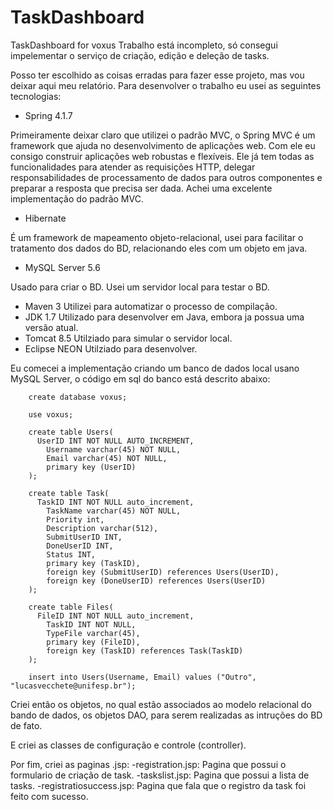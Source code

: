 # TaskDashboard
TaskDashboard for voxus
Trabalho está incompleto, só consegui impelementar o serviço de criação, edição e deleção de tasks.

Posso ter escolhido as coisas erradas para fazer esse projeto, mas vou deixar aqui meu relatório. Para desenvolver o trabalho eu usei 
as seguintes tecnologias:

- Spring 4.1.7

Primeiramente deixar claro que utilizei o padrão MVC, o Spring MVC é um framework que ajuda no desenvolvimento de aplicações web. Com
ele eu consigo construir aplicações web robustas e flexíveis. Ele já tem todas as funcionalidades  para  atender as requisições HTTP, 
delegar responsabilidades de processamento de dados para outros componentes e preparar a resposta que precisa ser dada. Achei uma 
excelente implementação do padrão MVC.

- Hibernate

É um framework de mapeamento objeto-relacional, usei para facilitar o tratamento dos dados do BD, relacionando eles com um objeto em java.
- MySQL Server 5.6

Usado para criar o BD. Usei um servidor local para testar o BD.

- Maven 3
Utilizei para automatizar o processo de compilação.
- JDK 1.7
Utilizado para desenvolver em Java, embora ja possua uma versão atual.
- Tomcat 8.5
Utilziado para simular o servidor local.
- Eclipse NEON
Utilziado para desenvolver.

Eu comecei a implementação criando um banco de dados local usano MySQL Server, o código em sql do banco está descrito abaixo:
        
        create database voxus;

        use voxus;

        create table Users(
          UserID INT NOT NULL AUTO_INCREMENT,
            Username varchar(45) NOT NULL,
            Email varchar(45) NOT NULL,
            primary key (UserID)
        );

        create table Task(
          TaskID INT NOT NULL auto_increment,
            TaskName varchar(45) NOT NULL,
            Priority int,
            Description varchar(512),
            SubmitUserID INT,
            DoneUserID INT,
            Status INT,
            primary key (TaskID),
            foreign key (SubmitUserID) references Users(UserID),
            foreign key (DoneUserID) references Users(UserID)
        );

        create table Files(
          FileID INT NOT NULL auto_increment,
            TaskID INT NOT NULL,
            TypeFile varchar(45),
            primary key (FileID),
            foreign key (TaskID) references Task(TaskID)
        );

        insert into Users(Username, Email) values ("Outro", "lucasvecchete@unifesp.br");

Criei então os objetos, no qual estão associados ao modelo relacional do bando de dados, os objetos DAO, para serem realizadas as
intruções do BD de fato.

E criei as classes de configuração e controle (controller).

Por fim, criei as paginas .jsp:
  -registration.jsp: Pagina que possui o formulario de criação de task.
  -taskslist.jsp: Pagina que possui a lista de tasks.
  -registratiosuccess.jsp: Pagina que fala que o registro da task foi feito com sucesso.
  
